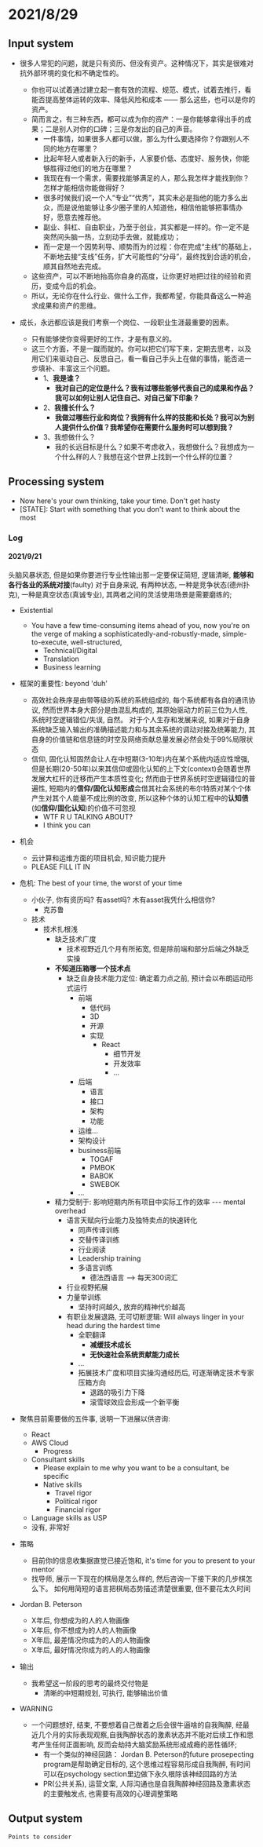 # 2021/8/29
## Input system
- 很多人常犯的问题，就是只有资历、但没有资产。这种情况下，其实是很难对抗外部环境的变化和不确定性的。
  - 你也可以试着通过建立起一套有效的流程、规范、模式，试着去推行，看能否提高整体运转的效率、降低风险和成本 —— 那么这些，也可以是你的资产。
  - 简而言之，有三种东西，都可以成为你的资产：一是你能够拿得出手的成果；二是别人对你的口碑；三是你发出的自己的声音。
    - 一件事情，如果很多人都可以做，那么为什么要选择你？你跟别人不同的地方在哪里？
    - 比起年轻人或者新入行的新手，人家要价低、态度好、服务快，你能够胜得过他们的地方在哪里？
    - 我现在有一个需求，需要找能够满足的人，那么我怎样才能找到你？怎样才能相信你能做得好？
    - 很多时候我们说一个人“专业”“优秀”，其实未必是指他的能力多么出众，而是说他能够让多少圈子里的人知道他，相信他能够把事情办好，愿意去推荐他。
    - 副业、斜杠、自由职业，乃至于创业，其实都是一样的。你一定不是突然间头脑一热，立刻动手去做，就能成功；
    - 而一定是一个因势利导、顺势而为的过程：你在完成“主线”的基础上，不断地去接“支线”任务，扩大可能性的“分母”，最终找到合适的机会，顺其自然地去完成。
  - 这些资产，可以不断地抬高你自身的高度，让你更好地把过往的经验和资历，变成今后的机会。
  - 所以，无论你在什么行业、做什么工作，我都希望，你能具备这么一种追求成果和资产的思维。

- 成长，永远都应该是我们考察一个岗位、一段职业生涯最重要的因素。
  - 只有能够使你变得更好的工作，才是有意义的。
  - 这三个方面，不是一蹴而就的。你可以把它们写下来，定期去思考，以及用它们来驱动自己、反思自己，看一看自己手头上在做的事情，能否进一步填补、丰富这三个问题。
    - 1、**我是谁？**
      - **我对自己的定位是什么？我有过哪些能够代表自己的成果和作品？我可以如何让别人记住自己、对自己留下印象？**
    - 2、**我擅长什么？**
      - **我做过哪些行业和岗位？我拥有什么样的技能和长处？我可以为别人提供什么价值？我希望你在需要什么服务时可以想到我？**
    - 3、我想做什么？
      - 我的长远目标是什么？如果不考虑收入，我想做什么？我想成为一个什么样的人？我想在这个世界上找到一个什么样的位置？

## Processing system
- Now here's your own thinking, take your time. Don't get hasty
- \[STATE\]: Start with something that you don't want to think about the most
### Log
#### 2021/9/21

头脑风暴状态, 但是如果你要进行专业性输出那一定要保证简短, 逻辑清晰, **能够和各行各业的系统对接**(faulty)
对于自身来说, 有两种状态, 一种是竞争状态(德州扑克), 一种是真空状态(真诚专业), 其两者之间的灵活使用场景是需要磨练的;

- Existential
  - You have a few time-consuming items ahead of you, now you're on the verge of making a sophisticatedly-and-robustly-made, simple-to-execute, well-structured, 
    - Technical/Digital
    - Translation
    - Business learning
- 框架的重要性: beyond 'duh'
  - 高效社会秩序是由带等级的系统的系统组成的, 每个系统都有各自的通讯协议, 然而世界本身大部分是由混乱构成的, 其原始驱动力的前三位为人性, 系统时空逻辑错位/失误, 自然。 对于个人生存和发展来说, 如果对于自身系统缺乏输入输出的准确描述能力和与其余系统的调动对接及统筹能力, 其自身的价值链和信息链的时空及网络贡献总量发展必然会处于99%局限状态 
  - 信仰, 固化认知固然会让人在中短期(3-10年)内在某个系统内适应性增强, 但是长期(20-50年)以来其信仰或固化认知的上下文(context)会随着世界发展大杠杆的迁移而产生本质性变化; 然而由于世界系统时空逻辑错位的普遍性, 短期内的**信仰/固化认知形成**会借其社会系统的布尔特质对某个个体产生对其个人能量不成比例的改变, 所以这种个体的认知工程中的**认知债**(如**信仰/固化认知**)的价值不可忽视
    - WTF R U TALKING ABOUT?
    - I think you can 
- 机会
  - 云计算和运维方面的项目机会, 知识能力提升
  - PLEASE FILL IT IN
- 危机: The best of your time, the worst of your time
  - 小伙子, 你有资历吗? 有asset吗? 木有asset我凭什么相信你?
    - 克苏鲁
  - 技术
    - 技术扎根浅
      - 缺乏技术广度
        - 技术视野近几个月有所拓宽, 但是除前端和部分后端之外缺乏实操
      - **不知道压箱哪一个技术点**
        - 缺乏自身技术能力定位: 确定着力点之前, 预计会以布朗运动形式运行
          - 前端
            - 低代码
            - 3D
            - 开源
            - 实现
              - React
                - 细节开发
                - 开发效率
                - ...
          - 后端
            - 语言
            - 接口
            - 架构
            - 功能
          - 运维...
          - 架构设计
          - business前端
            - TOGAF
            - PMBOK
            - BABOK
            - SWEBOK
          - ...
      - 精力受制于: 影响短期内所有项目中实际工作的效率 --- mental overhead
        - 语言天赋向行业能力及独特卖点的快速转化
          - 同声传译训练
          - 交替传译训练
          - 行业阅读
          - Leadership training
          - 多语言训练
            - 德法西语言 --> 每天300词汇
        - 行业视野拓展
        - 力量举训练
          - 坚持时间越久, 放弃的精神代价越高
        - 有职业发展退路, 无可切断逻辑: Will always linger in your head during the hardest time
          - 全职翻译
            - **减缓技术成长**
            - **无快速社会系统贡献能力成长**
          - ...
          - 拓展技术广度和项目实操沟通经历后, 可逐渐确定技术专家压箱方向
            - 退路的吸引力下降
            - 滚雪球效应会形成一个新平衡

- 聚焦目前需要做的五件事, 说明一下进展以供咨询:
  - React
  - AWS Cloud
    - Progress
  - Consultant skills
      - Please explain to me why you want to be a consultant, be specific
      - Native skills
        - Travel rigor
        - Political rigor
        - Financial rigor
  - Language skills as USP
  - 没有, 非常好
- 策略
  - 目前你的信息收集据直觉已接近饱和, it's time for you to present to your mentor
  - 找导师, 展示一下现在的棋局是怎么样的, 然后咨询一下接下来的几步棋怎么下。 如何用简短的语言把棋局态势描述清楚很重要, 但不要花太久时间

- Jordan B. Peterson
  - X年后, 你想成为的人的人物画像
  - X年后, 你不想成为的人的人物画像
  - X年后, 最差情况你成为的人的人物画像
  - X年后, 最好情况你成为的人的人物画像

- 输出
  - 我希望这一阶段的思考的最终交付物是
    - 清晰的中短期规划, 可执行, 能够输出价值

- WARNING
  - 一个问题想好, 结束, 不要想着自己做着之后会很牛逼啥的自我陶醉, 经最近几个月的实际表现观察,自我陶醉状态的激素状态并不能对后续工作和思考产生任何正面影响, 反而会劫持大脑奖励系统形成成瘾的恶性循环; 
    - 有一个类似的神经回路： Jordan B. Peterson的future prosepecting program是帮助确定目标的, 这个思维过程容易形成自我陶醉, 有时间可以在psychology section里边做下永久根除该神经回路的方法
    - PR(公共关系), 运营文案, 人际沟通也是自我陶醉神经回路及激素状态的主要触发点, 也需要有高效的心理调整策略
## Output system  


```
Points to consider

```